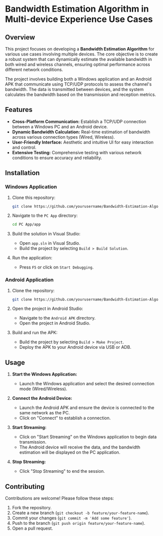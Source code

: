 # **Bandwidth Estimation Algorithm in Multi-device Experience Use Cases**

## **Overview**

This project focuses on developing a **Bandwidth Estimation Algorithm** for various use cases involving multiple devices. The core objective is to create a robust system that can dynamically estimate the available bandwidth in both wired and wireless channels, ensuring optimal performance across different network conditions. 

The project involves building both a Windows application and an Android APK that communicate using TCP/UDP protocols to assess the channel's bandwidth. The data is transmitted between devices, and the system calculates the bandwidth based on the transmission and reception metrics.

## **Features**

- **Cross-Platform Communication:** Establish a TCP/UDP connection between a Windows PC and an Android device.
- **Dynamic Bandwidth Calculation:** Real-time estimation of bandwidth across various connection types (Wired, Wireless).
- **User-Friendly Interface:** Aesthetic and intuitive UI for easy interaction and control.
- **Extensive Testing:** Comprehensive testing with various network conditions to ensure accuracy and reliability.

## **Installation**

### **Windows Application**

1. Clone this repository:
   ```bash
   git clone https://github.com/yourusername/Bandwidth-Estimation-Algorithm.git
   ```
2. Navigate to the `PC App` directory:
   ```bash
   cd PC App/app
   ```
3. Build the solution in Visual Studio:
   - Open `app.sln` in Visual Studio.
   - Build the project by selecting `Build > Build Solution`.

4. Run the application:
   - Press `F5` or click on `Start Debugging`.

### **Android Application**

1. Clone the repository:
   ```bash
   git clone https://github.com/yourusername/Bandwidth-Estimation-Algorithm.git
   ```
2. Open the project in Android Studio:
   - Navigate to the `Android APK` directory.
   - Open the project in Android Studio.

3. Build and run the APK:
   - Build the project by selecting `Build > Make Project`.
   - Deploy the APK to your Android device via USB or ADB.

## **Usage**

1. **Start the Windows Application:**
   - Launch the Windows application and select the desired connection mode (Wired/Wireless).

2. **Connect the Android Device:**
   - Launch the Android APK and ensure the device is connected to the same network as the PC.
   - Click on "Connect" to establish a connection.

3. **Start Streaming:**
   - Click on "Start Streaming" on the Windows application to begin data transmission.
   - The Android device will receive the data, and the bandwidth estimation will be displayed on the PC application.

4. **Stop Streaming:**
   - Click "Stop Streaming" to end the session.

## **Contributing**

Contributions are welcome! Please follow these steps:

1. Fork the repository.
2. Create a new branch (`git checkout -b feature/your-feature-name`).
3. Commit your changes (`git commit -m 'Add some feature'`).
4. Push to the branch (`git push origin feature/your-feature-name`).
5. Open a pull request.
